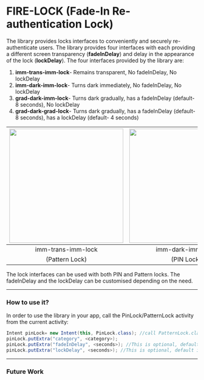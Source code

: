 # FIRE-LOCK (Fade-In Re-authentication Lock)

The library provides locks interfaces to conveniently and securely re-authenticate users. The library provides four interfaces with each providing a different screen transparency (**fadeInDelay**) and delay in the appearance of the lock (**lockDelay**). The four interfaces provided by the library are:

1. **imm-trans-imm-lock**- Remains transparent, No fadeInDelay, No lockDelay
2. **imm-dark-imm-lock**- Turns dark immediately, No fadeInDelay, No lockDelay
3. **grad-dark-imm-lock**- Turns dark gradually, has a fadeInDelay (default- 8 seconds), No lockDelay
4. **grad-dark-grad-lock**- Turns dark gradually, has a fadeInDelay (default- 8 seconds), has a lockDelay (default- 4 seconds)

<img src="https://github.com/lalitagarwal/Lock-Library/raw/master/images/Imm-Trans-PAT.gif" height="300px" />   |  <img src="https://github.com/lalitagarwal/Lock-Library/raw/master/images/Imm-Dark-PIN.gif" height="300px" /> | <img src="https://github.com/lalitagarwal/Lock-Library/raw/master/images/Grad-Dark-PIN.gif" height="300px" /> | <img src="https://github.com/lalitagarwal/Lock-Library/raw/master/images/Grad-Dark-Grad-Lock-PAT.gif" height="300px" />
:-------------------------:|:-------------------------:|:-------------------------:|:-------------------------:
imm-trans-imm-lock  |  imm-dark-imm-lock |  grad-dark-imm-lock |  grad-dark-grad-lock
(Pattern Lock)  |  (PIN Lock) |  (PIN Lock) |  (Pattern Lock)

The lock interfaces can be used with both PIN and Pattern locks. The fadeInDelay and the lockDelay can be customised depending on the need.

---

### How to use it?

In order to use the library in your app, call the PinLock/PatternLock activity  from the current activity:

```java
Intent pinLock= new Intent(this, PinLock.class); //call PatternLock.class to use the Pattern Lock
pinLock.putExtra("category", <category>);
pinLock.putExtra("fadeInDelay", <seconds>); //This is optional, default is 8 sec
pinLock.putExtra("lockDelay", <seconds>); //This is optional, default is 4 sec
```
---

### Future Work
